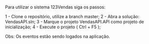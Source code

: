 Para utilizar o sistema 123Vendas siga os passos:

1 - Clone o repositório, utilize a branch master;
2 - Abra a solução: VendasAPI.sln;
3 - Marque o projeto VendasAPI.API como projeto de inicialização;
4 - Execute o projeto ( Ctrl + F5 );

Obs: Os eventos estão sendo logados na aplicação.
